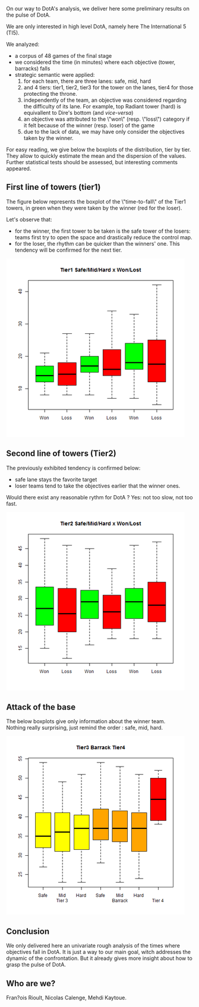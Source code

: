 On our way to DotA's analysis, we deliver here some preliminary results
on the pulse of DotA.

We are only interested in high level DotA, namely here The International
5 (TI5).

We analyzed:

-   a corpus of 48 games of the final stage
-   we considered the time (in minutes) where each objective (tower,
    barracks) falls
-   strategic semantic were applied:
    1.  for each team, there are three lanes: safe, mid, hard
    2.  and 4 tiers: tier1, tier2, tier3 for the tower on the lanes,
        tier4 for those protecting the throne.
    3.  independently of the team, an objective was considered regarding
        the difficulty of its lane. For example, top Radiant tower
        (hard) is equivallent to Dire's bottom (and *vice-versa*)
    4.  an objective was attributed to the \\"won\\" (resp. \\"loss\\")
        category if it felt because of the winner (resp. loser) of the
        game
    5.  due to the lack of data, we may have only consider the
        objectives taken by the winner.

    

For easy reading, we give below the boxplots of the distribution, tier
by tier. They allow to quickly estimate the mean and the dispersion of
the values. Further statistical tests should be assessed, but
interesting comments appeared.

## First line of towers (tier1)

The figure below represents the boxplot of the \\"time-to-fall\\" of the
Tier1 towers, in green when they were taken by the winner (red for the
loser).

Let's observe that:

-   for the winner, the first tower to be taken is the safe tower of the
    losers: teams first try to open the space and drastically reduce the
    control map.
-   for the loser, the rhythm can be quicker than the winners' one. This
    tendency will be confirmed for the next tier.

<img src="img/tier1.png" />

## Second line of towers (Tier2)

The previously exhibited tendency is confirmed below:

-   safe lane stays the favorite target
-   loser teams tend to take the objectives earlier that the winner
    ones.

Would there exist any reasonable rythm for DotA ? Yes: not too slow, not
too fast.

<img src="img/tier2.png" />

## Attack of the base

The below boxplots give only information about the winner team.  
Nothing really surprising, just remind the order : safe, mid, hard.

<img src="img/tier3-barrack-tier4.png" />

## Conclusion

We only delivered here an univariate rough analysis of the times where
objectives fall in DotA. It is just a way to our main goal, witch
addresses the dynamic of the confrontation. But it already gives more
insight about how to grasp the pulse of DotA.

## Who are we?

Fran?ois Rioult, Nicolas Calenge, Mehdi Kaytoue.

